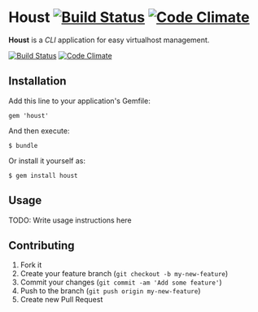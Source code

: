 # Houst [![Build Status](https://travis-ci.org/proudlygeek/houst.png)](https://travis-ci.org/proudlygeek/houst) [![Code Climate](https://codeclimate.com/badge.png)](https://codeclimate.com/github/proudlygeek/houst)

**Houst** is a *CLI* application for easy virtualhost management.

[![Build Status](https://travis-ci.org/proudlygeek/houst.png)](https://travis-ci.org/proudlygeek/houst)
[![Code Climate](https://codeclimate.com/badge.png)](https://codeclimate.com/github/proudlygeek/houst)

## Installation

Add this line to your application's Gemfile:

    gem 'houst'

And then execute:

    $ bundle

Or install it yourself as:

    $ gem install houst

## Usage

TODO: Write usage instructions here

## Contributing

1. Fork it
2. Create your feature branch (`git checkout -b my-new-feature`)
3. Commit your changes (`git commit -am 'Add some feature'`)
4. Push to the branch (`git push origin my-new-feature`)
5. Create new Pull Request
